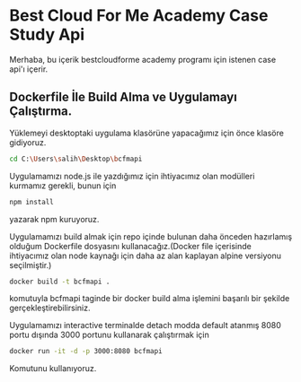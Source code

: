 # Best Cloud For Me Academy Case Study Api

Merhaba, bu içerik bestcloudforme academy programı için istenen case api'ı içerir.

## Dockerfile İle Build Alma ve Uygulamayı Çalıştırma.

Yüklemeyi desktoptaki uygulama klasörüne yapacağımız için önce klasöre gidiyoruz.

```bash
cd C:\Users\salih\Desktop\bcfmapi
```

Uygulamamızı node.js ile yazdığımız için ihtiyacımız olan modülleri kurmamız gerekli, bunun için

```bash
npm install
```

yazarak npm kuruyoruz.

Uygulamamızı build almak için repo içinde bulunan daha önceden hazırlamış olduğum Dockerfile dosyasını kullanacağız.(Docker file içerisinde ihtiyacımız olan node kaynağı için daha az alan kaplayan alpine versiyonu seçilmiştir.)

```bash
docker build -t bcfmapi .
```

komutuyla bcfmapi taginde bir docker build alma işlemini başarılı bir şekilde gerçekleştirebilirsiniz.

Uygulamamızı interactive terminalde detach modda default atanmış 8080 portu dışında 3000 portunu kullanarak çalıştırmak için

```bash
docker run -it -d -p 3000:8080 bcfmapi
```
Komutunu kullanıyoruz.
